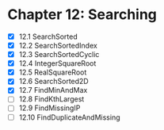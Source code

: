# Chapter 12: Searching

- [x] 12.1 SearchSorted
- [x] 12.2 SearchSortedIndex
- [x] 12.3 SearchSortedCyclic
- [x] 12.4 IntegerSquareRoot
- [x] 12.5 RealSquareRoot
- [x] 12.6 SearchSorted2D
- [x] 12.7 FindMinAndMax
- [ ] 12.8 FindKthLargest
- [ ] 12.9 FindMissingIP
- [ ] 12.10 FindDuplicateAndMissing